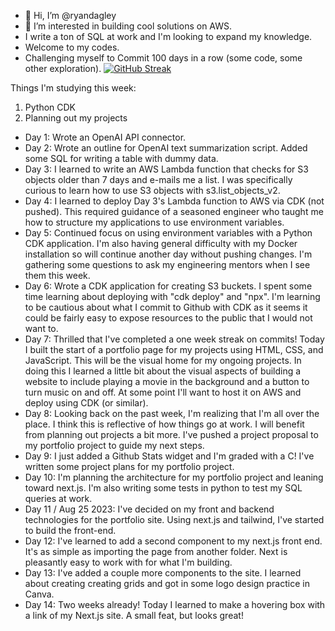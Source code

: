 - 👋 Hi, I’m @ryandagley
- 👀 I’m interested in building cool solutions on AWS.
- I write a ton of SQL at work and I'm looking to expand my knowledge.
- Welcome to my codes.
- Challenging myself to Commit 100 days in a row (some code, some other exploration).
[![GitHub Streak](https://streak-stats.demolab.com/?user=ryandagley)](https://git.io/streak-stats)

Things I'm studying this week:
1. Python CDK
2. Planning out my projects
   
<!---
ryandagley/ryandagley is a ✨ special ✨ repository because its `README.md` (this file) appears on your GitHub profile.
You can click the Preview link to take a look at your changes.
--->

- Day 1: Wrote an OpenAI API connector.
- Day 2: Wrote an outline for OpenAI text summarization script.  Added some SQL for writing a table with dummy data.
- Day 3: I learned to write an AWS Lambda function that checks for S3 objects older than 7 days and e-mails me a list.  I was specifically curious to learn how to use S3 objects with s3.list_objects_v2.
- Day 4: I learned to deploy Day 3's Lambda function to AWS via CDK (not pushed).  This required guidance of a seasoned engineer who taught me how to structure my applications to use environment variables.
- Day 5: Continued focus on using environment variables with a Python CDK application.  I'm also having general difficulty with my Docker installation so will continue another day without pushing changes.  I'm gathering some questions to ask my engineering mentors when I see them this week.
- Day 6: Wrote a CDK application for creating S3 buckets.  I spent some time learning about deploying with "cdk deploy" and "npx".  I'm learning to be cautious about what I commit to Github with CDK as it seems it could be fairly easy to expose resources to the public that I would not want to.
- Day 7: Thrilled that I've completed a one week streak on commits!  Today I built the start of a portfolio page for my projects using HTML, CSS, and JavaScript.  This will be the visual home for my ongoing projects.  In doing this I learned a little bit about the visual aspects of building a website to include playing a movie in the background and a button to turn music on and off.  At some point I'll want to host it on AWS and deploy using CDK (or similar).
- Day 8: Looking back on the past week, I'm realizing that I'm all over the place.  I think this is reflective of how things go at work.  I will benefit from planning out projects a bit more.  I've pushed a project proposal to my portfolio project to guide my next steps.
- Day 9: I just added a Github Stats widget and I'm graded with a C!  I've written some project plans for my portfolio project.
- Day 10: I'm planning the architecture for my portfolio project and leaning toward next.js.  I'm also writing some tests in python to test my SQL queries at work.
- Day 11 / Aug 25 2023: I've decided on my front and backend technologies for the portfolio site. Using next.js and tailwind, I've started to build the front-end.
- Day 12: I've learned to add a second component to my next.js front end.  It's as simple as importing the page from another folder.  Next is pleasantly easy to work with for what I'm building.
- Day 13: I've added a couple more components to the site.  I learned about creating creating grids and got in some logo design practice in Canva.
- Day 14: Two weeks already!  Today I learned to make a hovering box with a link of my Next.js site.  A small feat, but looks great!
